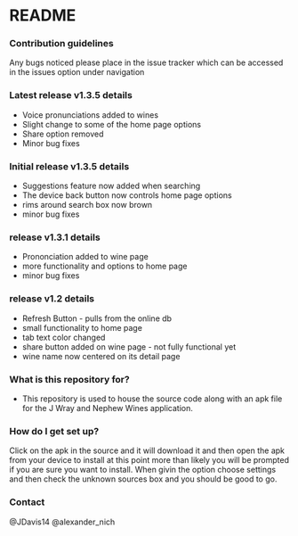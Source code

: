 # README #

### Contribution guidelines ###

Any bugs noticed please place in the issue tracker which can be accessed in the issues option under navigation

### Latest release v1.3.5 details ###

* Voice pronunciations added to wines
* Slight change to some of the home page options
* Share option removed
* Minor bug fixes 

### Initial release v1.3.5 details ###

* Suggestions feature now added when searching 
* The device back button now controls home page options
* rims around search box now brown 
* minor bug fixes 

### release v1.3.1 details ###

* Prononciation added to wine page
* more functionality and options to home page
* minor bug fixes

### release v1.2 details ###

* Refresh Button - pulls from the online db
* small functionality to home page
* tab text color changed
* share button added on wine page - not fully functional yet
* wine name now centered on its detail page


### What is this repository for? ###

* This repository is used to house the source code along with an apk file for the J Wray and Nephew Wines application.

### How do I get set up? ###

Click on the apk in the source and it will download it and then open the apk from your device to install at this point more than likely you will be prompted if you are sure you want to install. 
When givin the option choose settings and then check the unknown sources box and you should be good to go.

### Contact ###

@JDavis14 
@alexander_nich